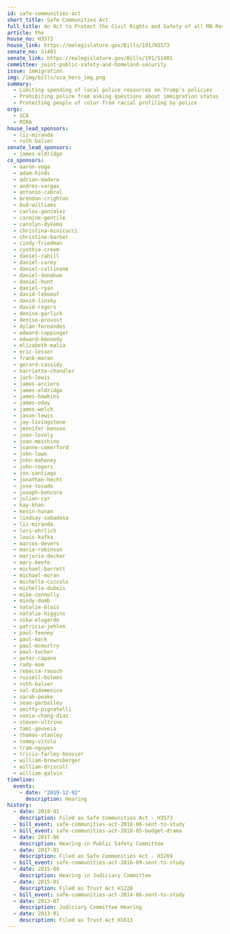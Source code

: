 ```yaml
---
id: safe-communities-act
short_title: Safe Communities Act
full_title: An Act to Protect the Civil Rights and Safety of all MA Residents
article: the
house_no: H3573
house_link: https://malegislature.gov/Bills/191/H3573
senate_no: S1401
senate_link: https://malegislature.gov/Bills/191/S1401
committee: joint-public-safety-and-homeland-security
issue: immigration
img: /img/bills/sca_hero_img.png
summary:
  - Limiting spending of local police resources on Trump’s policies
  - Prohibiting police from asking questions about immigration status
  - Protecting people of color from racial profiling by police
orgs:
  - SCA
  - MIRA
house_lead_sponsors:
  - liz-miranda
  - ruth-balser
senate_lead_sponsors:
  - james-eldridge
co_sponsors:
  - aaron-vega
  - adam-hinds
  - adrian-madaro
  - andres-vargas
  - antonio-cabral
  - brendan-crighton
  - bud-williams
  - carlos-gonzalez
  - carmine-gentile
  - carolyn-dykema
  - christina-minicucci
  - christine-barber
  - cindy-friedman
  - cynthia-creem
  - daniel-cahill
  - daniel-carey
  - daniel-cullinane
  - daniel-donahue
  - daniel-hunt
  - daniel-ryan
  - david-leboeuf
  - david-linsky
  - david-rogers
  - denise-garlick
  - denise-provost
  - dylan-fernandes
  - edward-coppinger
  - edward-kennedy
  - elizabeth-malia
  - eric-lesser
  - frank-moran
  - gerard-cassidy
  - harriette-chandler
  - jack-lewis
  - james-arciero
  - james-eldridge
  - james-hawkins
  - james-oday
  - james-welch
  - jason-lewis
  - jay-livingstone
  - jennifer-benson
  - joan-lovely
  - joan-meschino
  - joanne-comerford
  - john-lawn
  - john-mahoney
  - john-rogers
  - jon-santiago
  - jonathan-hecht
  - jose-tosado
  - joseph-boncore
  - julian-cyr
  - kay-khan
  - kevin-honan
  - lindsay-sabadosa
  - liz-miranda
  - lori-ehrlich
  - louis-kafka
  - marcos-devers
  - maria-robinson
  - marjorie-decker
  - mary-keefe
  - michael-barrett
  - michael-moran
  - michelle-ciccolo
  - michelle-dubois
  - mike-connolly
  - mindy-domb
  - natalie-blais
  - natalie-higgins
  - nika-elugardo
  - patricia-jehlen
  - paul-feeney
  - paul-mark
  - paul-mcmurtry
  - paul-tucker
  - peter-capano
  - rady-mom
  - rebecca-rausch
  - russell-holmes
  - ruth-balser
  - sal-didomenico
  - sarah-peake
  - sean-garballey
  - smitty-pignatelli
  - sonia-chang-diaz
  - steven-ultrino
  - tami-gouveia
  - thomas-stanley
  - tommy-vitolo
  - tram-nguyen
  - tricia-farley-bouvier
  - william-brownsberger
  - william-driscoll
  - william-galvin
timeline:
  events:
    - date: "2019-12-02"
      description: Hearing
history:
  - date: 2019-01
    description: Filed as Safe Communities Act - H3573
  - bill_event: safe-communities-act-2018-06-sent-to-study
  - bill_event: safe-communities-act-2018-05-budget-drama
  - date: 2017-06
    description: Hearing in Public Safety Committee
  - date: 2017-01
    description: Filed as Safe Communities Act - H3269
  - bill_event: safe-communities-act-2016-09-sent-to-study
  - date: 2015-09
    description: Hearing in Judiciary Committee
  - date: 2015-01
    description: Filed as Trust Act H1228
  - bill_event: safe-communities-act-2014-06-sent-to-study
  - date: 2013-07
    description: Judiciary Committee Hearing
  - date: 2013-01
    description: Filed as Trust Act H1613
---
```

